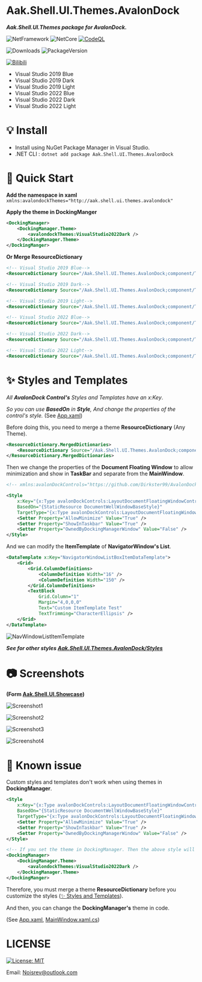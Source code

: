 # Aak.Shell.UI.Themes.AvalonDock

***Aak.Shell.UI.Themes package for AvalonDock.***

![NetFramework](https://img.shields.io/badge/.Net%20Framework->=4.6.2-green) ![NetCore](https://img.shields.io/badge/.Net%20Core->=v3.1-blue)
[![CodeQL](https://github.com/Noisrev/Aak.Shell.UI.Themes.AvalonDock/actions/workflows/codeql.yml/badge.svg)](https://github.com/Noisrev/Aak.Shell.UI.Themes.AvalonDock/actions/workflows/codeql.yml)

![Downloads](https://img.shields.io/nuget/dt/Aak.Shell.UI.Themes.AvalonDock) ![PackageVersion](https://img.shields.io/nuget/v/Aak.Shell.UI.Themes.AvalonDock)

 [![Bilibili](https://img.shields.io/badge/dynamic/json?color=ff69b4&label=bilibili&query=%24.data.totalSubs&url=https%3A%2F%2Fapi.spencerwoo.com%2Fsubstats%2F%3Fsource%3Dbilibili%26queryKey%3D176863848)](https://space.bilibili.com/176863848)

- Visual Studio 2019 Blue
- Visual Studio 2019 Dark
- Visual Studio 2019 Light
- Visual Studio 2022 Blue
- Visual Studio 2022 Dark
- Visual Studio 2022 Light

# 💡 Install
- Install using NuGet Package Manager in Visual Studio.
- .NET CLI : `dotnet add package Aak.Shell.UI.Themes.AvalonDock`

# 🚀 Quick Start
**Add the namespace in xaml**
`xmlns:avalondockThemes="http://aak.shell.ui.themes.avalondock"`

**Apply the theme in DockingManger**
``` xml
<DockingManager>
    <DockingManager.Theme>
        <avalondockThemes:VisualStudio2022Dark />
    </DockingManager.Theme>
</DockingManger>
```

**Or Merge ResourceDictionary**
``` xml
<!-- Visual Studio 2019 Blue-->
<ResourceDictionary Source="/Aak.Shell.UI.Themes.AvalonDock;component/Themes/VisualStudio2019/BlueTheme.xaml" />

<!-- Visual Studio 2019 Dark-->
<ResourceDictionary Source="/Aak.Shell.UI.Themes.AvalonDock;component/Themes/VisualStudio2019/DarkTheme.xaml" />

<!-- Visual Studio 2019 Light-->
<ResourceDictionary Source="/Aak.Shell.UI.Themes.AvalonDock;component/Themes/VisualStudio2019/LightTheme.xaml" />

<!-- Visual Studio 2022 Blue-->
<ResourceDictionary Source="/Aak.Shell.UI.Themes.AvalonDock;component/Themes/VisualStudio2022/BlueTheme.xaml" />

<!-- Visual Studio 2022 Dark-->
<ResourceDictionary Source="/Aak.Shell.UI.Themes.AvalonDock;component/Themes/VisualStudio2022/DarkTheme.xaml" />

<!-- Visual Studio 2022 Light-->
<ResourceDictionary Source="/Aak.Shell.UI.Themes.AvalonDock;component/Themes/VisualStudio2022/LightTheme.xaml" />
```

# ✨ Styles and Templates
*All **AvalonDock Control's** Styles and Templates have an x:Key*.

*So you can use **BasedOn** in **Style**, And change the properties of the control's style.* (See [App.xaml](https://github.com/Noisrev/Aak.Shell.UI.Themes.AvalonDock/blob/main/DockingDemo/App.xaml))

Before doing this, you need to merge a theme **ResourceDictionary** (Any Theme).
``` xml
<ResourceDictionary.MergedDictionaries>
    <ResourceDictionary Source="/Aak.Shell.UI.Themes.AvalonDock;component/Themes/VisualStudio2022/DarkTheme.xaml" />
</ResourceDictionary.MergedDictionaries>
```
Then we change the properties of the **Document Floating Window** to allow minimization and show in **TaskBar** and separate from the **MainWindow**.
``` xml
<!-- xmlns:avalonDockControls="https://github.com/Dirkster99/AvalonDock" -->

<Style
    x:Key="{x:Type avalonDockControls:LayoutDocumentFloatingWindowControl}"
    BasedOn="{StaticResource DocumentWellWindowBaseStyle}"
    TargetType="{x:Type avalonDockControls:LayoutDocumentFloatingWindowControl}">
    <Setter Property="AllowMinimize" Value="True" />
    <Setter Property="ShowInTaskbar" Value="True" />
    <Setter Property="OwnedByDockingManagerWindow" Value="False" />
</Style>
```

And we can modify the **ItemTemplate** of **NavigatorWindow's List**.
``` xml
<DataTemplate x:Key="NavigatorWindowListBoxItemDataTemplate">
    <Grid>
        <Grid.ColumnDefinitions>
            <ColumnDefinition Width="16" />
            <ColumnDefinition Width="150" />
        </Grid.ColumnDefinitions>
        <TextBlock
            Grid.Column="1"
            Margin="4,0,0,0"
            Text="Custom ItemTemplate Test"
            TextTrimming="CharacterEllipsis" />
    </Grid>
</DataTemplate>
```
![NavWindowListItemTemplate](https://raw.githubusercontent.com/Noisrev/Aak.Shell.UI.Themes.AvalonDock/main/Screenshots/NavWindowListItemTemplate.png)


***See for other styles [Aak.Shell.UI.Themes.AvalonDock/Styles](https://github.com/Noisrev/Aak.Shell.UI.Themes.AvalonDock/tree/main/Aak.Shell.UI.Themes.AvalonDock/Styles)***

# 📷 Screenshots
**(Form [Aak.Shell.UI.Showcase](https://github.com/Noisrev/Aak.Shell.UI))**

![Screenshot1](https://raw.githubusercontent.com/Noisrev/Aak.Shell.UI.Themes.AvalonDock/main/Screenshots/1.png)

![Screenshot2](https://raw.githubusercontent.com/Noisrev/Aak.Shell.UI.Themes.AvalonDock/main/Screenshots/2.png)

![Screenshot3](https://raw.githubusercontent.com/Noisrev/Aak.Shell.UI.Themes.AvalonDock/main/Screenshots/3.png)

![Screenshot4](https://raw.githubusercontent.com/Noisrev/Aak.Shell.UI.Themes.AvalonDock/main/Screenshots/4.png)

# 📢 Known issue
Custom styles and templates don't work when using themes in **DockingManager**.
``` xml
<Style
    x:Key="{x:Type avalonDockControls:LayoutDocumentFloatingWindowControl}"
    BasedOn="{StaticResource DocumentWellWindowBaseStyle}"
    TargetType="{x:Type avalonDockControls:LayoutDocumentFloatingWindowControl}">
    <Setter Property="AllowMinimize" Value="True" />
    <Setter Property="ShowInTaskbar" Value="True" />
    <Setter Property="OwnedByDockingManagerWindow" Value="False" />
</Style>

<!-- If you set the theme in DockingManager. Then the above style will not work -->
<DockingManager>
    <DockingManager.Theme>
        <avalondockThemes:VisualStudio2022Dark />
    </DockingManager.Theme>
</DockingManger>
```

Therefore, you must merge a theme **ResourceDictionary** before you customize the styles ([✨ Styles and Templates](#✨-styles-and-templates)).

And then, you can change the **DockingManager's** theme in code.

(See [App.xaml](https://github.com/Noisrev/Aak.Shell.UI.Themes.AvalonDock/blob/main/DockingDemo/App.xaml), [MainWindow.xaml.cs](https://github.com/Noisrev/Aak.Shell.UI.Themes.AvalonDock/blob/main/DockingDemo/MainWindow.xaml.cs))

#  LICENSE
[![License: MIT](https://img.shields.io/badge/License-MIT-yellow.svg)](https://opensource.org/licenses/MIT)



Email: Noisrev@outlook.com
